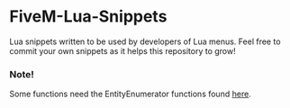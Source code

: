 # FiveM-Lua-Snippets

Lua snippets written to be used by developers of Lua menus. Feel free to commit your own snippets as it helps this repository to grow!

<h3>Note!</h3>
Some functions need the EntityEnumerator functions found <a href="https://github.com/MoneyWasted/FiveM-Lua-Snippets/blob/master/EntityEnumerator.lua">here</a>.
